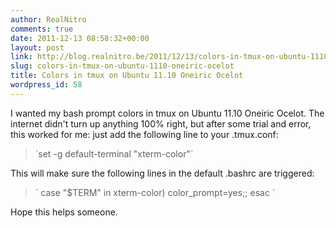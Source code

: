 ```yaml
---
author: RealNitro
comments: true
date: 2011-12-13 08:58:32+00:00
layout: post
link: http://blog.realnitro.be/2011/12/13/colors-in-tmux-on-ubuntu-1110-oneiric-ocelot/
slug: colors-in-tmux-on-ubuntu-1110-oneiric-ocelot
title: Colors in tmux on Ubuntu 11.10 Oneiric Ocelot
wordpress_id: 58
---
```


I wanted my bash prompt colors in tmux on Ubuntu 11.10 Oneiric Ocelot. The internet didn't turn up anything 100% right, but after some trial and error, this worked for me: just add the following line to your .tmux.conf:




<blockquote>`set -g default-terminal "xterm-color"`</blockquote>



This will make sure the following lines in the default .bashrc are triggered:



<blockquote>`
case "$TERM" in
    xterm-color) color_prompt=yes;;
esac
`</blockquote>



Hope this helps someone.
